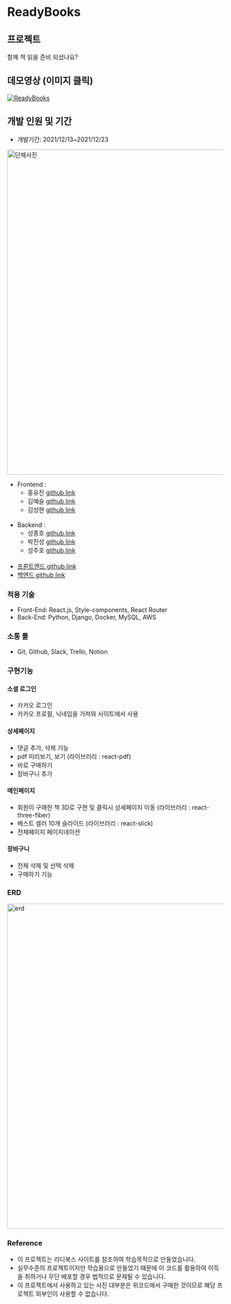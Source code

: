# ReadyBooks

## 프로젝트

함께 책 읽을 준비 되셨나요?

## 데모영상 (이미지 클릭)

[![ReadyBooks](<https://media.vlpt.us/images/tjdgus0528/post/f79132e6-183d-41f5-9078-ebff9a5068cb/ezgif.com-gif-maker%20(1).gif>)](https://youtu.be/83JF9irjIb4)

## 개발 인원 및 기간

- 개발기간: 2021/12/13~2021/12/23

<img src='https://media.vlpt.us/images/tjdgus0528/post/0c7db5d1-cc6a-4276-957b-ef74c3e2584b/ready.jpg' width="754" alt='단체사진'/>

- Frontend :
  - 홍유진 [github link](https://github.com/howyoujini)
  - 김예슬 [github link](https://github.com/99cone)
  - 김성현 [github link](https://github.com/Globalkmaria)
    <br/><br/>
- Backend :
  - 성종호 [github link](https://github.com/SeongJongHo)
  - 박진성 [github link](https://github.com/jincastle)
  - 성주호 [github link](https://github.com/Joshua-sung)
    <br/><br/>
- [프론트엔드 github link](https://github.com/wecode-bootcamp-korea/27-2nd-ReadyBooks-frontend)
- [백엔드 github link](https://github.com/wecode-bootcamp-korea/27-2nd-ReadyBooks-backend)

### 적용 기술

- Front-End: React.js, Style-components, React Router
- Back-End: Python, Django, Docker, MySQL, AWS

### 소통 툴

- Git, Github, Slack, Trello, Notion

### 구현기능

#### 소셜 로그인

- 카카오 로그인
- 카카오 프로필, 닉네임을 가져와 사이트에서 사용

#### 상세페이지

- 댓글 추가, 삭제 기능
- pdf 미리보기, 보기 (라이브러리 : react-pdf)
- 바로 구매하기
- 장바구니 추가

#### 메인페이지

- 회원이 구매한 책 3D로 구현 및 클릭시 상세페이지 이동 (라이브러리 : react-three-fiber)
- 베스트 셀러 10개 슬라이드 (라이브러리 : react-slick)
- 전체페이지 페이지네이션

#### 장바구니

- 전체 삭제 및 선택 삭제
- 구매하기 기능

### ERD

<img width="754" src='https://media.vlpt.us/images/tjdgus0528/post/13b1ec06-fb7d-464a-bbe0-3508db42b8f1/%E1%84%89%E1%85%B3%E1%84%8F%E1%85%B3%E1%84%85%E1%85%B5%E1%86%AB%E1%84%89%E1%85%A3%E1%86%BA%202021-12-24%20%E1%84%8B%E1%85%A9%E1%84%92%E1%85%AE%204.28.10.png' alt='erd'/>

### Reference

- 이 프로젝트는 리디북스 사이트를 참조하여 학습목적으로 만들었습니다.
- 실무수준의 프로젝트이지만 학습용으로 만들었기 때문에 이 코드를 활용하여 이득을 취하거나 무단 배포할 경우 법적으로 문제될 수 있습니다.
- 이 프로젝트에서 사용하고 있는 사진 대부분은 위코드에서 구매한 것이므로 해당 프로젝트 외부인이 사용할 수 없습니다.
